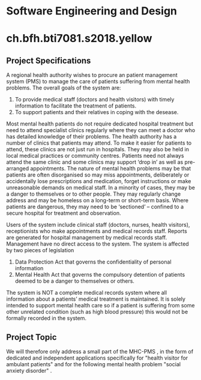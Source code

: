 # Software Engineering and Design
# ch.bfh.bti7081.s2018.yellow

## Project Specifications

A regional health authority wishes to procure an patient management system
(PMS) to manage the care of patients suffering from mental health problems. The
overall goals of the system are:

1. To provide medical staff (doctors and health visitors) with timely information
to facilitate the treatment of patients.
2. To support patients and their relatives in coping with the desease.

Most mental health patients do not require dedicated hospital treatment but need
to attend specialist clinics regularly where they can meet a doctor who has
detailed knowledge of their problems. The health authority has a number of
clinics that patients may attend. To make it easier for patients to attend, these
clinics are not just run in hospitals. They may also be held in local medical
practices or community centres. Patients need not always attend the same clinic
and some clinics may support ‘drop in’ as well as pre-arranged appointments.
The nature of mental health problems may be that patients are often
disorganised so may miss appointments, deliberately or accidentally lose
prescriptions and medication, forget instructions or make unreasonable demands
on medical staff. In a minority of cases, they may be a danger to themselves or to
other people. They may regularly change address and may be homeless on a
long-term or short-term basis. Where patients are dangerous, they may need to
be ‘sectioned’ – confined to a secure hospital for treatment and observation.

Users of the system include clinical staff (doctors, nurses, health visitors),
receptionists who make appointments and medical records staff. Reports are
generated for hospital management by medical records staff. Management have
no direct access to the system.
The system is affected by two pieces of legislation

1. Data Protection Act that governs the confidentiality of personal information
2. Mental Health Act that governs the compulsory detention of patients deemed
to be a danger to themselves or others.

The system is NOT a complete medical records system where all information
about a patients’ medical treatment is maintained. It is solely intended to support
mental health care so if a patient is suffering from some other unrelated
condition (such as high blood pressure) this would not be formally recorded in
the system.

## Project Topic
We will therefore only address a small part of the MHC-PMS , in the form of dedicated and independent applications specifically for "health visitor for ambulant patients" and for the following mental health problem "social anxiety disorder" .

